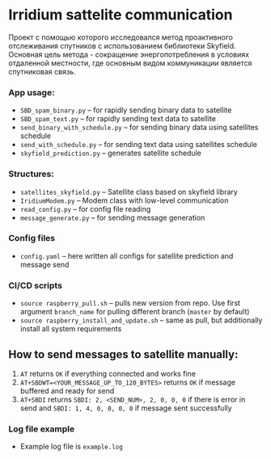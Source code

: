 # Irridium sattelite communication
Проект с помощью которого исследовался метод проактивного отслеживания спутников с использованием библиотеки Skyfield. 
Основная цель метода - сокращение энергопотребления в условиях отдаленной местности, где основным видом коммуникации является
спутниковая связь.


### App usage:
* `SBD_spam_binary.py` – for rapidly sending binary data to satellite
* `SBD_spam_text.py` – for rapidly sending text data to satellite
* `send_binary_with_schedule.py` – for sending binary data using satellites schedule
* `send_with_schedule.py` – for sending text data using satellites schedule
* `skyfield_prediction.py` – generates satellite schedule

### Structures:
* `satellites_skyfield.py` – Satellite class based on skyfield library
* `IridiumModem.py` – Modem class with low-level communication
* `read_config.py` – for config file reading
* `message_generate.py` – for sending message generation

### Config files
* `config.yaml` – here written all configs for satellite prediction and message send

### CI/CD scripts
* `source raspberry_pull.sh` – pulls new version from repo. Use first argument `branch_name` for pulling different branch (`master` by default)
* `source raspberry_install_and_update.sh` – same as pull, but additionally install all system requirements

## How to send messages to satellite manually:
1) `AT` returns `OK` if everything connected and works fine
2) `AT+SBDWT=<YOUR_MESSAGE_UP_TO_120_BYTES>` returns `OK` if message buffered and ready for send
3) `AT+SBDI` returns `SBDI: 2, <SEND_NUM>, 2, 0, 0, 0` if there is error in send and `SBDI: 1, 4, 0, 0, 0, 0` if message sent successfully

### Log file example
* Example log file is `example.log`